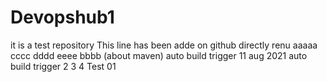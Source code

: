 # Devopshub1
it is a test repository
This line has been adde on github directly
renu
aaaaa
cccc
dddd
eeee
bbbb
(about maven) auto build trigger 11 aug 2021
auto build trigger 2
3
4
Test 01
